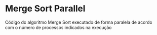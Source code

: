 # Merge Sort Parallel
Código do algoritmo Merge Sort executado de forma paralela de acordo com o número de processos indicados na execução
